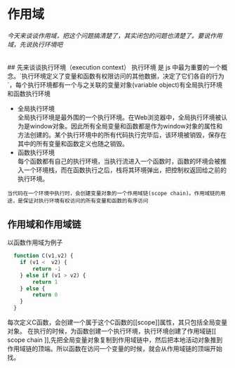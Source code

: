 # 作用域
<h6>今天来谈谈作用域，把这个问题搞清楚了，其实闭包的问题也清楚了。要说作用域，先说执行环境吧</h6>
## 先来谈谈执行环境（execution context）
执行环境 是 js 中最为重要的一个概念。`执行环境定义了变量和函数有权限访问的其他数据，决定了它们各自的行为`，每个执行环境都有一个与之关联的变量对象(variable object)有全局执行环境和函数执行环境

- 全局执行环境 <br/>
全局执行环境是最外围的一个执行环境。在Web浏览器中，全局执行环境被认为是window对象。因此所有全局变量和函数都是作为window对象的属性和方法创建的。某个执行环境中的所有代码执行完毕后，该环境被销毁，保存在其中的所有变量和函数定义也随之销毁。
- 函数执行环境<br/>
每个函数都有自己的执行环境，当执行流进入一个函数时，函数的环境会被推入一个环境栈，而在函数执行之后，栈将其环境弹出，把控制权返回给之前的执行环境。<br/>

`当代码在一个环境中执行时，会创建变量对象的一个作用域链(scope chain)。作用域链的用途，是保证对执行环境有权访问的所有变量和函数的有序访问`


## 作用域和作用域链<br/>
  以函数作用域为例子
  ```js
    function C(v1,v2) {
      if (v1 <  v2) {
          return -1
      } else if (v1 > v2) {
          return 1
      } else {
          return 0
      } 
    }
  ```

每次定义C函数，会创建一个属于这个C函数的[[scope]]属性，其只包括全局变量对象。
在执行的时候，为函数创建一个执行环境，执行环境创建了作用域链[[ scope chain ]],先把全局变量对象复制到作用域链中，然后把本地活动对象推到作用域链的顶端。所以函数在访问一个变量的时候，就会从作用域链的顶端开始找。